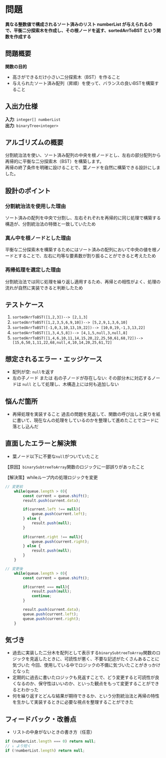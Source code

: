 # 問題

**異なる整数値で構成されるソート済みのリスト numberList が与えられるので、平衡二分探索木を作成し、その根ノードを返す、sortedArrToBST という関数を作成する**  


## 問題概要 

**関数の目的**  
- 高さができるだけ小さい二分探索木（BST）を作ること
- 与えられたソート済み配列（昇順）を使って、バランスの良いBSTを構築すること


## 入出力仕様

**入力**: `integer[] numberList`  
**出力**: `binaryTree<integer>`  


## アルゴリズムの概要

分割統治法を使い、ソート済み配列の中央を根ノードとし、左右の部分配列から再帰的に平衡な二分探索木（BST）を構築します。  
再帰の終了条件を明確に設けることで、葉ノードを自然に構築できる設計にしました。  

## 設計のポイント

### 分割統治法を使用した理由
ソート済みの配列を中央で分割し、左右それぞれを再帰的に同じ処理で構築する構造が、分割統治法の特徴と一致していたため

### 真ん中を根ノードとした理由
平衡な二分探索木を構築するためにはソート済みの配列において中央の値を根ノードとすることで、左右に均等な要素数が割り振ることができると考えたため

### 再帰処理を選定した理由
分割統治法では同じ処理を繰り返し適用するため、再帰との相性がよく、処理の流れが自然に実装できると判断したため


## テストケース
1. `sortedArrToBST([1,2,3])--> [2,1,3]`  
2. `sortedArrToBST([1,2,3,5,6,9,10])--> [5,2,9,1,3,6,10]`  
3. `sortedArrToBST([-1,0,3,10,13,19,22])--> [10,0,19,-1,3,13,22]`  
4. `sortedArrToBST([1,3,4,5,8])--> [4,1,5,null,3,null,8]`   
5. `sortedArrToBST([1,4,6,10,11,14,15,20,22,25,50,61,68,72])--> [15,6,50,1,11,22,68,null,4,10,14,20,25,61,72]`  


## 想定されるエラー・エッジケース
- 配列が空: `null`を返す
- 左の子ノード または 右の子ノードが存在しない: その部分木に対応するノードは `null` として処理し、木構造上には何も追加しない


## 悩んだ箇所

- 再帰処理を実装すること
過去の問題を見返して、関数の呼び出しと戻りを紙に書いて、現在なんの処理をしているのかを整理して進めたことでコードに落とし込んだ


## 直面したエラーと解決策

- 葉ノード以下に不要な`null`がついていたこと

【原因】`binarySubtreeToArray`関数のロジックに一部誤りがあったこと  

【解決策】whileループ内の処理ロジックを変更  

```js
// 変更前
    while(queue.length > 0){
        const current = queue.shift();
        result.push(current.data);

        if(current.left !== null){
            queue.push(current.left);
        } else {
            result.push(null);
        }
        
        if(current.right !== null){
            queue.push(current.right);
        } else {
            result.push(null);
        }
    }

// 変更後
    while(queue.length > 0){
        const current = queue.shift();

        if(current === null){
            result.push(null);
            continue;
        }

        result.push(current.data);
        queue.push(current.left);
        queue.push(current.right);
    }
```

## 気づき

- 過去に実装した二分木を配列として表示する`binarySubtreeToArray`関数のロジックを見返したときに、可読性が悪く、不要な記述がたくさんあることに気づいた
今回、使用している中でロジックの不備に気づいたことがきっかけとなった
- 定期的に過去に書いたロジックも見返すことで、どう変更すると可読性が良くなるのか、保守性はいいのか、といった観点をもって変更することができるとわかった
- 何を繰り返すとどんな結果が期待できるか、という分割統治法と再帰の特性を生かして実装するときに必要な視点を整理することができた


## フィードバック・改善点

- リストの中身がないときの書き方（任意）

```js
if (numberList.length === 0) return null;
// ↓ より短く
if (!numberList.length) return null;
```